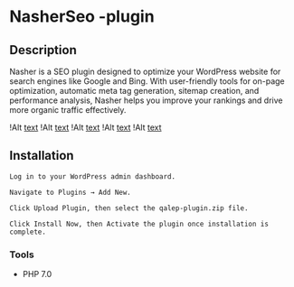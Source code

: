 # NasherSeo -plugin

## Description
Nasher is a  SEO plugin designed to optimize your WordPress website for search engines like Google and Bing. With user-friendly tools for on-page optimization, automatic meta tag generation, sitemap creation, and performance analysis, Nasher helps you improve your rankings and drive more organic traffic effectively.

!Alt [text](screenshot-1.png)
!Alt [text](screenshot-2.png)
!Alt [text](screenshot-3.png)
!Alt [text](screenshot-4.png)
!Alt [text](screenshot-4.png)
## Installation

```
Log in to your WordPress admin dashboard.

Navigate to Plugins → Add New.

Click Upload Plugin, then select the qalep-plugin.zip file.

Click Install Now, then Activate the plugin once installation is complete.
```

### Tools
* PHP 7.0

